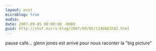 ```yaml
---
layout: post
microblog: true
audio: 
date: 2007-09-05 00:00:00 -0000
guid: http://xtof.micro.blog/2007/09/05/t248863502.html
---
```

pause café... glenn jones est arrivé pour nous raconter la "big picture"
